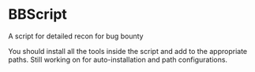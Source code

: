 # BBScript
A script for detailed recon for bug bounty

You should install all the tools inside the script and add to the appropriate paths.
Still working on for auto-installation and path configurations.
